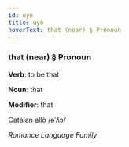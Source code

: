 ```yaml
---
id: uyö
title: uyö
hoverText: that (near) § Pronoun
---
```


### that (near) § Pronoun

**Verb**: to be that

**Noun**: that

**Modifier**: that

Catalan allò /əˈʎɔ/

*Romance Language Family*